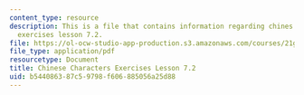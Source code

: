 ```yaml
---
content_type: resource
description: This is a file that contains information regarding chines characters
  exercises lesson 7.2.
file: https://ol-ocw-studio-app-production.s3.amazonaws.com/courses/21g-107-chinese-i-streamlined-fall-2014/b544086387c59798f606885056a25d88_MIT21G_107F14_L7_st2_7.2.pdf
file_type: application/pdf
resourcetype: Document
title: Chinese Characters Exercises Lesson 7.2
uid: b5440863-87c5-9798-f606-885056a25d88
---
```

